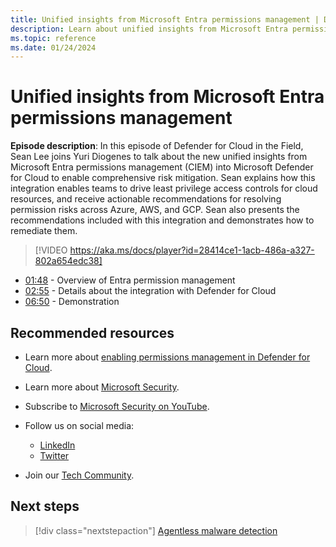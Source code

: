 ```yaml
---
title: Unified insights from Microsoft Entra permissions management | Defender for Cloud in the field
description: Learn about unified insights from Microsoft Entra permissions management
ms.topic: reference
ms.date: 01/24/2024
---
```


# Unified insights from Microsoft Entra permissions management

**Episode description**: In this episode of Defender for Cloud in the Field, Sean Lee joins Yuri Diogenes to talk about the new unified insights from Microsoft Entra permissions management (CIEM) into Microsoft Defender for Cloud to enable comprehensive risk mitigation. Sean explains how this integration enables teams to drive least privilege access controls for cloud resources, and receive actionable recommendations for resolving permission risks across Azure, AWS, and GCP. Sean also presents the recommendations included with this integration and demonstrates how to remediate them.

> [!VIDEO https://aka.ms/docs/player?id=28414ce1-1acb-486a-a327-802a654edc38]

- [01:48](/shows/mdc-in-the-field/unified-insights#time=01m48s) - Overview of Entra permission management
- [02:55](/shows/mdc-in-the-field/unified-insights#time=02m55s) - Details about the integration with Defender for Cloud
- [06:50](/shows/mdc-in-the-field/unified-insights#time=06m50s) - Demonstration

## Recommended resources

- Learn more about [enabling permissions management in Defender for Cloud](enable-permissions-management.md).
- Learn more about [Microsoft Security](https://msft.it/6002T9HQY).
- Subscribe to [Microsoft Security on YouTube](https://www.youtube.com/playlist?list=PL3ZTgFEc7LysiX4PfHhdJPR7S8mGO14YS).

- Follow us on social media:

  - [LinkedIn](https://www.linkedin.com/showcase/microsoft-security/)
  - [Twitter](https://twitter.com/msftsecurity)

- Join our [Tech Community](https://aka.ms/SecurityTechCommunity).

## Next steps

> [!div class="nextstepaction"]
> [Agentless malware detection](episode-forty-four.md)
